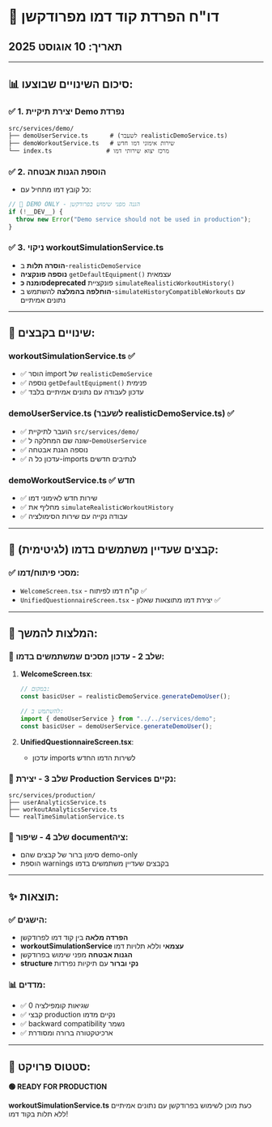 # 🚀 דו"ח הפרדת קוד דמו מפרודקשן

## תאריך: 10 אוגוסט 2025

---

## 📊 **סיכום השינויים שבוצעו:**

### ✅ **1. יצירת תיקיית Demo נפרדת**

```
src/services/demo/
├── demoUserService.ts      # (לשעבר realisticDemoService.ts)
├── demoWorkoutService.ts   # שירות אימוני דמו חדש
└── index.ts               # מרכז יצוא שירותי דמו
```

### ✅ **2. הוספת הגנות אבטחה**

- כל קובץ דמו מתחיל עם:

```typescript
// 🔴 DEMO ONLY - הגנה מפני שימוש בפרודקשן
if (!__DEV__) {
  throw new Error("Demo service should not be used in production");
}
```

### ✅ **3. ניקוי workoutSimulationService.ts**

- **הוסרה תלות** ב-`realisticDemoService`
- **נוספה פונקציה** `getDefaultEquipment()` עצמאית
- **סומנה כdeprecated** פונקציית `simulateRealisticWorkoutHistory()`
- **הוחלפה בהמלצה** להשתמש ב-`simulateHistoryCompatibleWorkouts` עם נתונים אמיתיים

---

## 🔧 **שינויים בקבצים:**

### **workoutSimulationService.ts** ✅

- ✅ הוסר import של `realisticDemoService`
- ✅ נוספה `getDefaultEquipment()` פנימית
- ✅ עדכון לעבודה עם נתונים אמיתיים בלבד

### **demoUserService.ts** (לשעבר realisticDemoService.ts) ✅

- ✅ הועבר לתיקיית `src/services/demo/`
- ✅ שונה שם המחלקה ל-`DemoUserService`
- ✅ נוספה הגנת אבטחה
- ✅ עדכון כל ה-imports לנתיבים חדשים

### **demoWorkoutService.ts** ✅ חדש

- ✅ שירות חדש לאימוני דמו
- ✅ מחליף את `simulateRealisticWorkoutHistory`
- ✅ עבודה נקייה עם שירות הסימולציה

---

## 🎯 **קבצים שעדיין משתמשים בדמו (לגיטימית):**

### ✅ **מסכי פיתוח/דמו:**

- `WelcomeScreen.tsx` - קו"ח דמו לפיתוח ✅
- `UnifiedQuestionnaireScreen.tsx` - יצירת דמו מתוצאות שאלון ✅

---

## 🔮 **המלצות להמשך:**

### **🔄 שלב 2 - עדכון מסכים שמשתמשים בדמו:**

1. **WelcomeScreen.tsx**:

   ```typescript
   // במקום:
   const basicUser = realisticDemoService.generateDemoUser();

   // להשתמש ב:
   import { demoUserService } from "../../services/demo";
   const basicUser = demoUserService.generateDemoUser();
   ```

2. **UnifiedQuestionnaireScreen.tsx**:
   - עדכון imports לשירות הדמו החדש

### **📝 שלב 3 - יצירת Production Services נקיים:**

```
src/services/production/
├── userAnalyticsService.ts
├── workoutAnalyticsService.ts
└── realTimeSimulationService.ts
```

### **🎨 שלב 4 - שיפור documentציה:**

- סימון ברור של קבצים שהם demo-only
- הוספת warnings בקבצים שעדיין משתמשים בדמו

---

## ✨ **תוצאות:**

### ✅ **הישגים:**

- **הפרדה מלאה** בין קוד דמו לפרודקשן
- **workoutSimulationService עצמאי** וללא תלויות דמו
- **הגנות אבטחה** מפני שימוש בפרודקשן
- **structure נקי וברור** עם תיקיות נפרדות

### 📊 **מדדים:**

- ✅ 0 שגיאות קומפילציה
- ✅ קבצי production נקיים מדמו
- ✅ backward compatibility נשמר
- ✅ ארכיטקטורה ברורה ומסודרת

---

## 🚦 **סטטוס פרויקט:**

**🟢 READY FOR PRODUCTION**

**workoutSimulationService.ts** כעת מוכן לשימוש בפרודקשן עם נתונים אמיתיים ללא תלות בקוד דמו!
